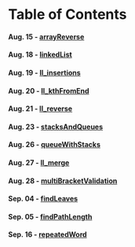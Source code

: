 # Table of Contents

#### Aug. 15 - [arrayReverse](arrayReverse)
#### Aug. 18 - [linkedList](linkedList)
#### Aug. 19 - [ll_insertions](linkedListInserts)
#### Aug. 20 - [ll_kthFromEnd](ll_kthFromEnd)
#### Aug. 21 - [ll_reverse](ll_reverse)
#### Aug. 23 - [stacksAndQueues](stacksAndQueues)
#### Aug. 26 - [queueWithStacks](queueWithStacks)
#### Aug. 27 - [ll_merge](ll_merge)
#### Aug. 28 - [multiBracketValidation](multiBracketValidation)
#### Sep. 04 - [findLeaves](findLeaves)
#### Sep. 05 - [findPathLength](findPathLength)
#### Sep. 16 - [repeatedWord](repeatedWord)
